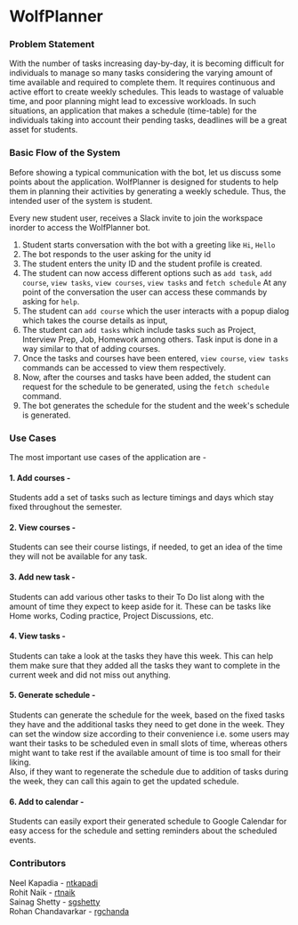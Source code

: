 # WolfPlanner
### Problem Statement
With the number of tasks increasing day-by-day, it is becoming difficult for individuals to manage so many tasks considering the varying amount of time available and required to complete them. It requires continuous and active effort to create weekly schedules. This leads to wastage of valuable time, and poor planning might lead to excessive workloads. In such situations, an application that makes a schedule (time-table) for the individuals taking into account their pending tasks, deadlines will be a great asset for students. 
 

### Basic Flow of the System
Before showing a typical communication with the bot, let us discuss some points about the application.
WolfPlanner is designed for students to help them in planning their activities by generating a weekly schedule. Thus, the intended user of the system is student.

Every new student user, receives a Slack invite to join the workspace inorder to access the WolfPlanner bot.
1. Student starts conversation with the bot with a greeting like `Hi`, `Hello`
2. The bot responds to the user asking for the unity id
3. The student enters the unity ID and the student profile is created.
4. The student can now access different options such as `add task`, `add course`,  `view tasks`, `view courses`, `view tasks` and `fetch schedule`
At any point of the conversation the user can access these commands by asking for `help`.
5. The student can `add course` which the user interacts with a popup dialog which takes the course details as input,
6. The student can `add tasks` which include tasks such as Project, Interview Prep, Job, Homework among others. Task input is done in a way similar to that of adding courses.
7. Once the tasks and courses have been entered,  `view course`, `view tasks` commands can be accessed to view them respectively. 
8. Now, after the courses and tasks have been added, the student can request for the schedule to be generated, using the `fetch schedule` command.
9. The bot generates the schedule for the student and the week's schedule is generated. 

### Use Cases
The most important use cases of the application are -

#### 1. Add courses -

Students add a set of tasks such as lecture timings and days which stay fixed throughout the semester. 

#### 2. View courses -

Students can see their course listings, if needed, to get an idea of the time they will not be available for any task.

#### 3. Add new task -

Students can add various other tasks to their To Do list along with the amount of time they expect to keep aside for it. These can be tasks like Home works, Coding practice, Project Discussions, etc.

#### 4. View tasks - 

Students can take a look at the tasks they have this week. This can help them make sure that they added all the tasks they want to complete in the current week and did not miss out anything. 

#### 5. Generate schedule -

Students can generate the schedule for the week, based on the fixed tasks they have and the additional tasks they need to get done in the week. They can set the window size according to their convenience i.e. some users may want their tasks to be scheduled even in small slots of time, whereas others might want to take rest if the available amount of time is too small for their liking.  
Also, if they want to regenerate the schedule due to addition of tasks during the week, they can call this again to get the updated schedule.

#### 6. Add to calendar -

Students can easily export their generated schedule to Google Calendar for easy access for the schedule and setting reminders about the scheduled events.


### Contributors
Neel Kapadia - [ntkapadi](https://github.com/neelkapadia)<br/>
Rohit Naik - [rtnaik](https://github.com/rohitnaik246)<br/>
Sainag Shetty - [sgshetty](https://github.com/SainagShetty)<br/>
Rohan Chandavarkar - [rgchanda](https://github.com/RohanChandavarkar)
